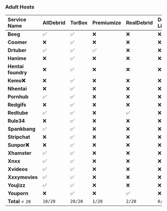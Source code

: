 
### Adult Hosts
| **Service Name**   | **AllDebrid** | **TorBox** | **Premiumize** | **RealDebrid** | **Debrid-Link** | **LinkSnappy** | **Mega-Debrid** | **Deepbrid** |
| :----------------- | :------------ | :--------- | :------------- | :------------- | :-------------- | :------------- | :-------------- | :----------- |
| **Beeg**           | ✅             | ✅          | ❌              | ❌              | ❌               | ❌              | ❌               | ❌            |
| **Coomer**         | ❌             | ✅          | ❌              | ❌              | ❌               | ❌              | ❌               | ❌            |
| **Drtuber**        | ✅             | ✅          | ✅              | ❌              | ❌               | ❌              | ❌               | ❌            |
| **Hanime**         | ❌             | ✅          | ❌              | ❌              | ❌               | ❌              | ❌               | ❌            |
| **Hentai foundry** | ❌             | ✅          | ❌              | ❌              | ❌               | ❌              | ❌               | ❌            |
| **Kemo❌**          | ❌             | ✅          | ❌              | ❌              | ❌               | ❌              | ❌               | ❌            |
| **Nhentai**        | ❌             | ✅          | ❌              | ❌              | ❌               | ❌              | ❌               | ❌            |
| **Pornhub**        | ✅             | ✅          | ❌              | ❌              | ❌               | ❌              | ❌               | ❌            |
| **Redgifs**        | ❌             | ✅          | ❌              | ❌              | ❌               | ❌              | ❌               | ❌            |
| **Redtube**        | ✅             | ✅          | ❌              | ✅              | ❌               | ❌              | ❌               | ✅            |
| **Rule34**         | ❌             | ✅          | ❌              | ❌              | ❌               | ❌              | ❌               | ❌            |
| **Spankbang**      | ✅             | ✅          | ❌              | ❌              | ❌               | ❌              | ❌               | ❌            |
| **Stripchat**      | ❌             | ✅          | ❌              | ❌              | ❌               | ❌              | ❌               | ❌            |
| **Sunpor❌**        | ❌             | ✅          | ❌              | ❌              | ❌               | ❌              | ✅               | ❌            |
| **Xhamster**       | ✅             | ✅          | ❌              | ❌              | ❌               | ❌              | ❌               | ❌            |
| **Xnxx**           | ✅             | ✅          | ❌              | ❌              | ❌               | ❌              | ❌               | ❌            |
| **Xvideos**        | ✅             | ✅          | ❌              | ❌              | ❌               | ❌              | ❌               | ❌            |
| **Xxxymovies**     | ✅             | ✅          | ❌              | ❌              | ❌               | ❌              | ❌               | ❌            |
| **Youjizz**        | ✅             | ✅          | ❌              | ❌              | ❌               | ❌              | ❌               | ❌            |
| **Youporn**        | ❌             | ✅          | ❌              | ✅              | ❌               | ❌              | ❌               | ❌            |
| **Total** = `20`   | `10/20`       | `20/20`    | `1/20`         | `2/20`         | `0/20`          | `0/20`         | `1/20`          | `1/20`       |